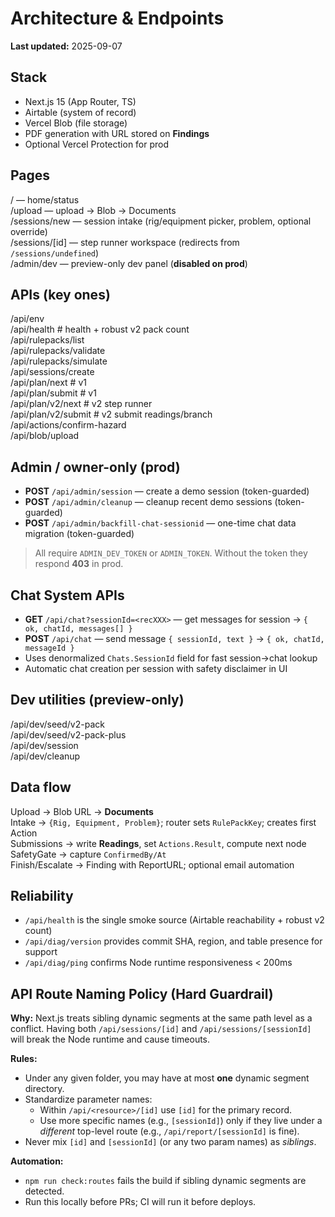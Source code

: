 # Architecture & Endpoints
**Last updated:** 2025-09-07

## Stack
- Next.js 15 (App Router, TS)
- Airtable (system of record)
- Vercel Blob (file storage)
- PDF generation with URL stored on **Findings**
- Optional Vercel Protection for prod

## Pages
/               — home/status  
/upload         — upload → Blob → Documents  
/sessions/new   — session intake (rig/equipment picker, problem, optional override)  
/sessions/[id]  — step runner workspace (redirects from `/sessions/undefined`)  
/admin/dev      — preview-only dev panel (**disabled on prod**)

## APIs (key ones)
/api/env  
/api/health                       # health + robust v2 pack count  
/api/rulepacks/list  
/api/rulepacks/validate  
/api/rulepacks/simulate  
/api/sessions/create  
/api/plan/next                    # v1  
/api/plan/submit                  # v1  
/api/plan/v2/next                 # v2 step runner  
/api/plan/v2/submit               # v2 submit readings/branch  
/api/actions/confirm-hazard  
/api/blob/upload

## Admin / owner-only (prod)
- **POST** `/api/admin/session`  — create a demo session (token-guarded)
- **POST** `/api/admin/cleanup`  — cleanup recent demo sessions (token-guarded)
- **POST** `/api/admin/backfill-chat-sessionid`  — one-time chat data migration (token-guarded)
> All require `ADMIN_DEV_TOKEN` or `ADMIN_TOKEN`. Without the token they respond **403** in prod.

## Chat System APIs
- **GET** `/api/chat?sessionId=<recXXX>`  — get messages for session → `{ ok, chatId, messages[] }`
- **POST** `/api/chat`  — send message `{ sessionId, text }` → `{ ok, chatId, messageId }`
- Uses denormalized `Chats.SessionId` field for fast session→chat lookup
- Automatic chat creation per session with safety disclaimer in UI

## Dev utilities (preview-only)
/api/dev/seed/v2-pack  
/api/dev/seed/v2-pack-plus  
/api/dev/session  
/api/dev/cleanup

## Data flow
Upload → Blob URL → **Documents**  
Intake → `{Rig, Equipment, Problem}`; router sets `RulePackKey`; creates first Action  
Submissions → write **Readings**, set `Actions.Result`, compute next node  
SafetyGate → capture `ConfirmedBy/At`  
Finish/Escalate → Finding with ReportURL; optional email automation

## Reliability
- `/api/health` is the single smoke source (Airtable reachability + robust v2 count)
- `/api/diag/version` provides commit SHA, region, and table presence for support
- `/api/diag/ping` confirms Node runtime responsiveness < 200ms

## API Route Naming Policy (Hard Guardrail)

**Why:** Next.js treats sibling dynamic segments at the same path level as a conflict. Having both `/api/sessions/[id]` and `/api/sessions/[sessionId]` will break the Node runtime and cause timeouts.

**Rules:**
- Under any given folder, you may have at most **one** dynamic segment directory.
- Standardize parameter names:
  - Within `/api/<resource>/[id]` use `[id]` for the primary record.
  - Use more specific names (e.g., `[sessionId]`) only if they live under a *different* top-level route (e.g., `/api/report/[sessionId]` is fine).
- Never mix `[id]` and `[sessionId]` (or any two param names) as *siblings*.

**Automation:**
- `npm run check:routes` fails the build if sibling dynamic segments are detected.
- Run this locally before PRs; CI will run it before deploys.